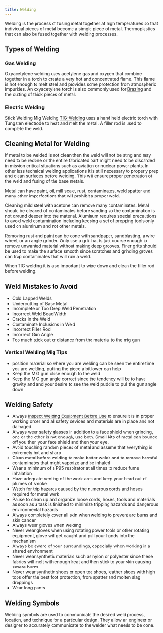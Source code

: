 ```yaml
---
title: Welding
---
```


Welding is the process of fusing metal together at high temperatures so that individual pieces of metal become a simgle piece of metal. Thermoplastics that can also be fused together with welding processes.

## Types of Welding

### Gas Welding

Oxyacetylene welding uses acetylene gas and oxygen that combine together in a torch to create a very hot and concentrated flame. This flame is hot enough to melt steel and provides some protection from atmospheric impurities. An oxyacetylene torch is also commonly used for [Brazing](brazing.md) and the cutting of thick pieces of metal.

### Electric Welding

Stick Welding Mig Welding [TIG-Welding](tig-welding.md) uses a hand held electric torch with Tungsten electrode to heat and melt the metal. A filler rod is used to complete the weld.

## Cleaning Metal for Welding

If metal to be welded is not clean then the weld will not be sting and may need to be redone or the entire fabricated part might need to be discarded in mission critical situations such as aviation or nuclear power plants. In other less technical welding applications it is still necessary to properly prep and clean surfaces before welding. This will ensure proper penetration of the weld and fusing of the base metals.

Metal can have paint, oil, mill scale, rust, contaminates, weld spatter and many other imperfections that will prohibit a proper weld.

Cleaning mild steel with acetone can remove many contaminates. Metal should be cleaned of contaminates before sanding so the contamination is not ground deeper into the material. Aluminum requires special precautions to avoid weld contamination including keeping a set of prepping tools only used on aluminum and not other metals.

Removing rust and paint can be done with sandpaper, sandblasting, a wire wheel, or an angle grinder. Only use a grit that is just course enough to remove unwanted material without making deep grooves. Finer grits should be used to make the surface smooth since scratches and grinding groves can trap contaminates that will ruin a weld.

When TIG welding it is also important to wipe down and clean the filler rod before welding.

## Weld Mistakes to Avoid

- Cold Lapped Welds
- Undercutting of Base Metal
- Incomplete or Too Deep Weld Penetration
- Incorrect Weld Bead Width
- Cracks in the Weld
- Contaminate Inclusions in Weld
- Incorrect Filler Rod
- Incorrect Gun Angle
- Too much stick out or distance from the material to the mig gun

### Vertical Welding Mig Tips

- position material so where you are welding can be seen the entire time you are welding, putting the piece a bit lower can help
- Keep the MIG gun close enough to the weld
- Keep the MIG gun angle correct since the tendency will be to have gravity and and your desire to see the weld puddle to pull the gun angle down

## Welding Safety

- Always [Inspect Welding Equipment Before Use](../tutorials/how-to-safety-inspect-welding-equipment-before-use.md) to ensure it is in proper working order and all safety devices and materials are in place and not damaged.
- Always wear safety glasses in addition to a face shield when grinding, one or the other is not enough, use both. Small bits of metal can bounce off you then your face shield and then your eye.
- Avoid touching random pieces of metal and assume that everything is extremely hot and sharp
- Clean metal before welding to make better welds and to remove harmful contaminates that might vaporize and be inhaled
- Wear a minimum of a P95 respirator at all times to reduce fume inhalation
- Have adequate venting of the work area and keep your head out of plumes of smoke
- Watch for trip hazards caused by the numerous cords and hoses required for metal work
- Pause to clean up and organize loose cords, hoses, tools and materials as soon as a task is finished to minimize tripping hazards and dangerous environmental hazards
- Always completely cover all skin when welding to prevent arc burns and skin cancer
- Always wear gloves when welding
- Never wear gloves when using rotating power tools or other rotating equipment, glove will get caught and pull your hands into the mechanism
- Always be aware of your surroundings, especially when working in a shared environment
- Never wear synthetic materials such as nylon or polyester since these fabrics will melt with enough heat and then stick to your skin causing severe burns
- Never wear synthetic shoes or open toe shoes, leather shoes with high tops offer the best foot protection, from spatter and molten slag droppings
- Wear long pants

## Welding Symbols

Welding symbols are used to communicate the desired weld process, location, and technique for a particular design. They allow an engineer or designer to accurately communicate to the welder what needs to be done.
